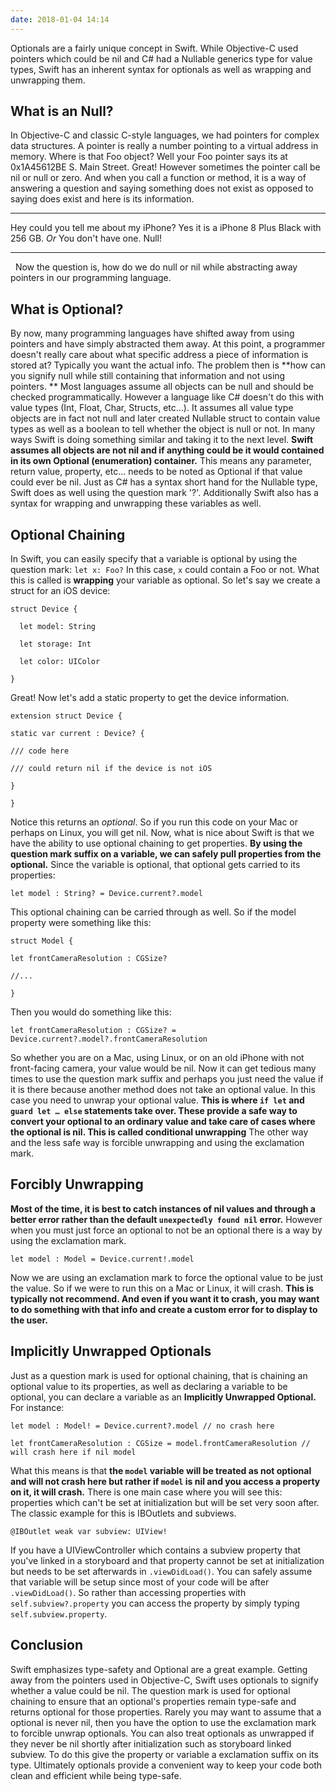```yaml
---
date: 2018-01-04 14:14
---
```

Optionals are a fairly unique concept in Swift. While Objective-C used
pointers which could be nil and C\# had a Nullable generics type for
value types, Swift has an inherent syntax for optionals as well as
wrapping and unwrapping them.

## What is an Null?

In Objective-C and classic C-style languages, we had pointers for
complex data structures. A pointer is really a number pointing to a
virtual address in memory. Where is that Foo object? Well your Foo
pointer says its at 0x1A45612BE S. Main Street. Great! However sometimes
the pointer call be nil or null or zero. And when you call a function or
method, it is a way of answering a question and saying something does
not exist as opposed to saying does exist and here is its information.

------------------------------------------------------------------------

Hey could you tell me about my iPhone? Yes it is a iPhone 8 Plus Black
with 256 GB. *Or* You don't have one. Null!

------------------------------------------------------------------------

  Now the question is, how do we do null or nil while abstracting away
pointers in our programming language.

## What is Optional?

By now, many programming languages have shifted away from using pointers
and have simply abstracted them away. At this point, a programmer
doesn\'t really care about what specific address a piece of information
is stored at? Typically you want the actual info. The problem then is
**how can you signify null while still containing that information and
not using pointers. ** Most languages assume all objects can be null and
should be checked programmatically. However a language like C\# doesn't
do this with value types (Int, Float, Char, Structs, etc...). It assumes
all value type objects are in fact not null and later created Nullable
struct to contain value types as well as a boolean to tell whether the
object is null or not. In many ways Swift is doing something similar and
taking it to the next level. **Swift assumes all objects are not nil and
if anything could be it would contained in its own Optional
(enumeration) container.** This means any parameter, return value,
property, etc... needs to be noted as Optional if that value could ever
be nil. Just as C\# has a syntax short hand for the Nullable type, Swift
does as well using the question mark \'?\'. Additionally Swift also has
a syntax for wrapping and unwrapping these variables as well.

## Optional Chaining

In Swift, you can easily specify that a variable is optional by using
the question mark: `let x: Foo?` In this case, `x` could contain a Foo
or not. What this is called is **wrapping** your variable as optional.
So let's say we create a struct for an iOS device:


    struct Device {

      let model: String

      let storage: Int

      let color: UIColor

    }

Great! Now let's add a static property to get the device information.

    extension struct Device {

    static var current : Device? {

    /// code here

    /// could return nil if the device is not iOS

    }

    }

Notice this returns an *optional*. So if you run this code on your Mac
or perhaps on Linux, you will get nil. Now, what is nice about Swift is
that we have the ability to use optional chaining to get properties.
**By using the question mark suffix on a variable, we can safely pull
properties from the optional.** Since the variable is optional, that
optional gets carried to its properties:

    let model : String? = Device.current?.model

This optional chaining can be carried through as well. So if the model
property were something like this:

    struct Model {

    let frontCameraResolution : CGSize?

    //...

    }

Then you would do something like this:

    let frontCameraResolution : CGSize? = Device.current?.model?.frontCameraResolution

So whether you are on a Mac, using Linux, or on an old iPhone with not
front-facing camera, your value would be nil. Now it can get tedious
many times to use the question mark suffix and perhaps you just need the
value if it is there because another method does not take an optional
value. In this case you need to unwrap your optional value. **This is
where `if let` and `guard let … else` statements take over. These
provide a safe way to convert your optional to an ordinary value and
take care of cases where the optional is nil. This is called conditional
unwrapping** The other way and the less safe way is forcible unwrapping
and using the exclamation mark.

## Forcibly Unwrapping

**Most of the time, it is best to catch instances of nil values and
through a better error rather than the default `unexpectedly found nil`
error.** However when you must just force an optional to not be an
optional there is a way by using the exclamation mark.

    let model : Model = Device.current!.model

Now we are using an exclamation mark to force the optional value to be
just the value. So if we were to run this on a Mac or Linux, it will
crash. **This is typically not recommend. And even if you want it to
crash, you may want to do something with that info and create a custom
error for to display to the user.**

## Implicitly Unwrapped Optionals

Just as a question mark is used for optional chaining, that is chaining
an optional value to its properties, as well as declaring a variable to
be optional, you can declare a variable as an **Implicitly Unwrapped
Optional.** For instance:

    let model : Model! = Device.current?.model // no crash here

    let frontCameraResolution : CGSize = model.frontCameraResolution // will crash here if nil model

What this means is that **the `model` variable will be treated as not
optional and will not crash here but rather if `model` is nil and you
access a property on it, it will crash.** There is one main case where
you will see this: properties which can't be set at initialization but
will be set very soon after. The classic example for this is IBOutlets
and subviews.

    @IBOutlet weak var subview: UIView!

If you have a UIViewController which contains a subview property that
you've linked in a storyboard and that property cannot be set at
initialization but needs to be set afterwards in `.viewDidLoad()`. You
can safely assume that variable will be setup since most of your code
will be after `.viewDidLoad()`. So rather than accessing properties with
`self.subview?.property` you can access the property by simply typing
`self.subview.property`.

## Conclusion

Swift emphasizes type-safety and Optional are a great example. Getting
away from the pointers used in Objective-C, Swift uses optionals to
signify whether a value could be nil. The question mark is used for
optional chaining to ensure that an optional's properties remain
type-safe and returns optional for those properties. Rarely you may want
to assume that a optional is never nil, then you have the option to use
the exclamation mark to forcible unwrap optionals. You can also treat
optionals as unwrapped if they never be nil shortly after initialization
such as storyboard linked subview. To do this give the property or
variable a exclamation suffix on its type. Ultimately optionals provide
a convenient way to keep your code both clean and efficient while being
type-safe.